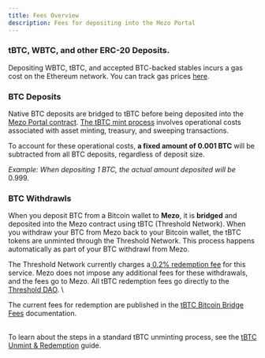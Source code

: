 ```yaml
---
title: Fees Overview
description: Fees for depositing into the Mezo Portal
---
```


### tBTC, WBTC, and other ERC-20 Deposits.

Depositing WBTC, tBTC, and accepted BTC-backed stables incurs a gas cost on the Ethereum network. You can track gas prices [here](https://etherscan.io/gastracker).

### BTC Deposits

Native BTC deposits are bridged to tBTC before being deposited into the [Mezo Portal contract](https://info.mezo.org/btc-custody-on-mezo/deposit-custody). [The tBTC mint process](https://info.mezo.org/tbtc/tbtc-mint-guide) involves operational costs associated with asset minting, treasury, and sweeping transactions. &#x20;

To account for these operational costs, **a fixed amount of 0.001 BTC** will be subtracted from all BTC deposits, regardless of deposit size.&#x20;

_Example: When depositing 1 BTC, the actual amount deposited will be_ 0.99&#x39;_._&#x20;

### BTC Withdrawls&#x20;

When you deposit BTC from a Bitcoin wallet to **Mezo**, it is **bridged** and deposited into the Mezo contract using tBTC (Threshold Network). When you withdraw your BTC from Mezo back to your Bitcoin wallet, the tBTC tokens are unminted through the Threshold Network. This process happens automatically as part of your BTC withdrawl from Mezo.

The Threshold Network currently charges a[ 0.2% redemption fee](https://docs.threshold.network/applications/tbtc-v2/fees) for this service. Mezo does not impose any additional fees for these withdrawals, and the fees go to Mezo. All tBTC redemption fees go directly to the [Threshold DAO](https://threshold.network/). \


The current fees for redemption are published in the [tBTC Bitcoin Bridge Fees](https://docs.threshold.network/applications/tbtc-v2/fees) documentation.

\
To learn about the steps in a standard tBTC unminting process, see the [tBTC Unmint & Redemption](tbtc-unmint-and-redemption.md) guide.

